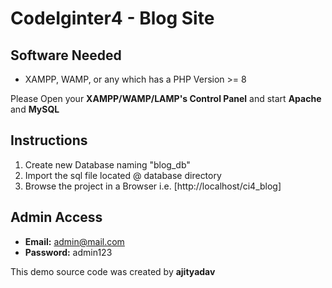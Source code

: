 # CodeIginter4 - Blog Site

## Software Needed
- XAMPP, WAMP, or any which has a PHP Version >= 8

Please Open your **XAMPP/WAMP/LAMP's Control Panel** and start **Apache** and **MySQL**

## Instructions

1. Create new Database naming "blog_db"
2. Import the sql file located @ database directory
3. Browse the project in a Browser i.e. [http://localhost/ci4_blog]

## Admin Access

- **Email:** admin@mail.com
- **Password:** admin123

This demo source code was created by **ajityadav**
